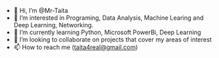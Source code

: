 - 👋 Hi, I’m @Mr-Taita
- 👀 I’m interested in Programing, Data Analysis, Machine Learing and Deep Learning, Networking.
- 🌱 I’m currently learning Python, Microsoft PowerBi, Deep Learning
- 💞️ I’m looking to collaborate on projects that cover my areas of interest
- 📫 How to reach me (taita4real@gmail.com)

<!---
Mr-Taita/Mr-Taita is a ✨ special ✨ repository because its `README.md` (this file) appears on your GitHub profile.
You can click the Preview link to take a look at your changes.
--->
